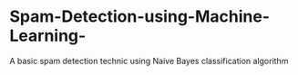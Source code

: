 # Spam-Detection-using-Machine-Learning-
A basic spam detection technic using Naive Bayes classification algorithm
